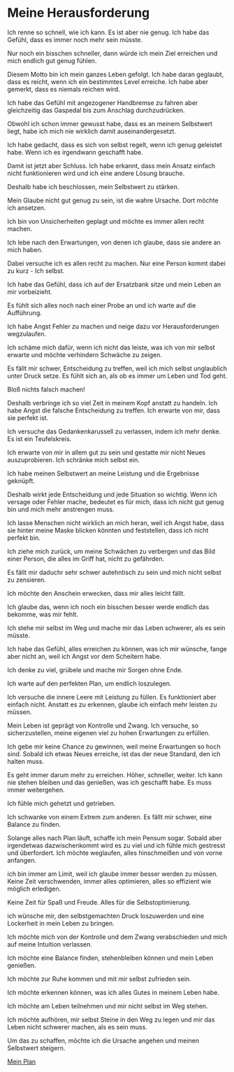 # Meine Herausforderung

Ich renne so schnell, wie ich kann. Es ist aber nie genug. Ich habe das Gefühl, dass es immer noch mehr sein müsste.

Nur noch ein bisschen schneller, dann würde ich mein Ziel erreichen und mich endlich gut genug fühlen.

Diesem Motto bin ich mein ganzes Leben gefolgt. Ich habe daran geglaubt, dass es reicht, wenn ich ein bestimmtes Level erreiche. Ich habe aber gemerkt, dass es niemals reichen wird.

Ich habe das Gefühl mit angezogener Handbremse zu fahren aber gleichzeitig das Gaspedal bis zum Anschlag durchzudrücken.

Obwohl ich schon immer gewusst habe, dass es an meinem Selbstwert liegt, habe ich mich nie wirklich damit auseinandergesetzt.

Ich habe gedacht, dass es sich von selbst regelt, wenn ich genug geleistet habe. Wenn ich es irgendwann geschafft habe.

Damit ist jetzt aber Schluss. Ich habe erkannt, dass mein Ansatz einfach nicht funktionieren wird und ich eine andere Lösung brauche.

Deshalb habe ich beschlossen, mein Selbstwert zu stärken.

Mein Glaube nicht gut genug zu sein, ist die wahre Ursache. Dort möchte ich ansetzen.

Ich bin von Unsicherheiten geplagt und möchte es immer allen recht machen.

Ich lebe nach den Erwartungen, von denen ich glaube, dass sie andere an mich haben.

Dabei versuche ich es allen recht zu machen. Nur eine Person kommt dabei zu kurz - Ich selbst.

Ich habe das Gefühl, dass ich auf der Ersatzbank sitze und mein Leben an mir vorbeizieht.

Es fühlt sich alles noch nach einer Probe an und ich warte auf die Aufführung.

Ich habe Angst Fehler zu machen und neige dazu vor Herausforderungen wegzulaufen.

Ich schäme mich dafür, wenn ich nicht das leiste, was ich von mir selbst erwarte und möchte verhindern Schwäche zu zeigen.

Es fällt mir schwer, Entscheidung zu treffen, weil ich mich selbst unglaublich unter Druck setze. Es fühlt sich an, als ob es immer um Leben und Tod geht.

Bloß nichts falsch machen!

Deshalb verbringe ich so viel Zeit in meinem Kopf anstatt zu handeln. Ich habe Angst die falsche Entscheidung zu treffen. Ich erwarte von mir, dass sie perfekt ist.

Ich versuche das Gedankenkarussell zu verlassen, indem ich mehr denke. Es ist ein Teufelskreis.

Ich erwarte von mir in allem gut zu sein und gestatte mir nicht Neues auszuprobieren. Ich schränke mich selbst ein.

Ich habe meinen Selbstwert an meine Leistung und die Ergebnisse geknüpft.

Deshalb wirkt jede Entscheidung und jede Situation so wichtig. Wenn ich versage oder Fehler mache, bedeutet es für mich, dass ich nicht gut genug bin und mich mehr anstrengen muss.

Ich lasse Menschen nicht wirklich an mich heran, weil ich Angst habe, dass sie hinter meine Maske blicken könnten und feststellen, dass ich nicht perfekt bin.

Ich ziehe mich zurück, um meine Schwächen zu verbergen und das Bild einer Person, die alles im Griff hat, nicht zu gefährden.

Es fällt mir daduchr sehr schwer autehntisch zu sein und mich nicht selbst zu zensieren.

Ich möchte den Anschein erwecken, dass mir alles leicht fällt.

Ich glaube das, wenn ich noch ein bisschen besser werde endlich das bekomme, was mir fehlt.

Ich stehe mir selbst im Weg und mache mir das Leben schwerer, als es sein müsste.

Ich habe das Gefühl, alles erreichen zu können, was ich mir wünsche, fange aber nicht an, weil ich Angst vor dem Scheitern habe.

Ich denke zu viel, grübele und mache mir Sorgen ohne Ende.

Ich warte auf den perfekten Plan, um endlich loszulegen.

Ich versuche die innere Leere mit Leistung zu füllen. Es funktioniert aber einfach nicht. Anstatt es zu erkennen, glaube ich einfach mehr leisten zu müssen.

Mein Leben ist geprägt von Kontrolle und Zwang. Ich versuche, so sicherzustellen, meine eigenen viel zu hohen Erwartungen zu erfüllen.

Ich gebe mir keine Chance zu gewinnen, weil meine Erwartungen so hoch sind. Sobald ich etwas Neues erreiche, ist das der neue Standard, den ich halten muss.

Es geht immer darum mehr zu erreichen. Höher, schneller, weiter. Ich kann nie stehen bleiben und das genießen, was ich geschafft habe. Es muss immer weitergehen.

Ich fühle mich gehetzt und getrieben.

Ich schwanke von einem Extrem zum anderen. Es fällt mir schwer, eine Balance zu finden.

Solange alles nach Plan läuft, schaffe ich mein Pensum sogar. Sobald aber irgendetwas dazwischenkommt wird es zu viel und ich fühle mich gestresst und überfordert. Ich möchte weglaufen, alles hinschmeißen und von vorne anfangen.

ich bin immer am Limit, weil ich glaube immer besser werden zu müssen. Keine Zeit verschwenden, immer alles optimieren, alles so effizient wie möglich erledigen.

Keine Zeit für Spaß und Freude. Alles für die Selbstoptimierung.

ich wünsche mir, den selbstgemachten Druck loszuwerden und eine Lockerheit in mein Leben zu bringen.

Ich möchte mich von der Kontrolle und dem Zwang verabschieden und mich auf meine Intuition verlassen.

Ich möchte eine Balance finden, stehenbleiben können und mein Leben genießen.

Ich möchte zur Ruhe kommen und mit mir selbst zufrieden sein.

Ich möchte erkennen können, was ich alles Gutes in meinem Leben habe.

Ich möchte am Leben teilnehmen und mir nicht selbst im Weg stehen.

Ich möchte aufhören, mir selbst Steine in den Weg zu legen und mir das Leben nicht schwerer machen, als es sein muss.

Um das zu schaffen, möchte ich die Ursache angehen und meinen Selbstwert steigern.

[Mein Plan](/how)
